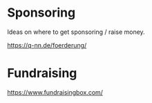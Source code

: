 # Sponsoring

Ideas on where to get sponsoring / raise money.

https://q-nn.de/foerderung/



# Fundraising


https://www.fundraisingbox.com/